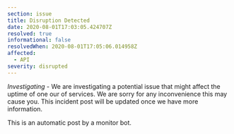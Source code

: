 ```yaml
---
section: issue
title: Disruption Detected
date: 2020-08-01T17:03:05.424707Z
resolved: true
informational: false
resolvedWhen: 2020-08-01T17:05:06.014958Z
affected:
  - API
severity: disrupted
---
```

*Investigating* - We are investigating a potential issue that might affect the uptime of one our of services. We are sorry for any inconvenience this may cause you. This incident post will be updated once we have more information.

This is an automatic post by a monitor bot.
        